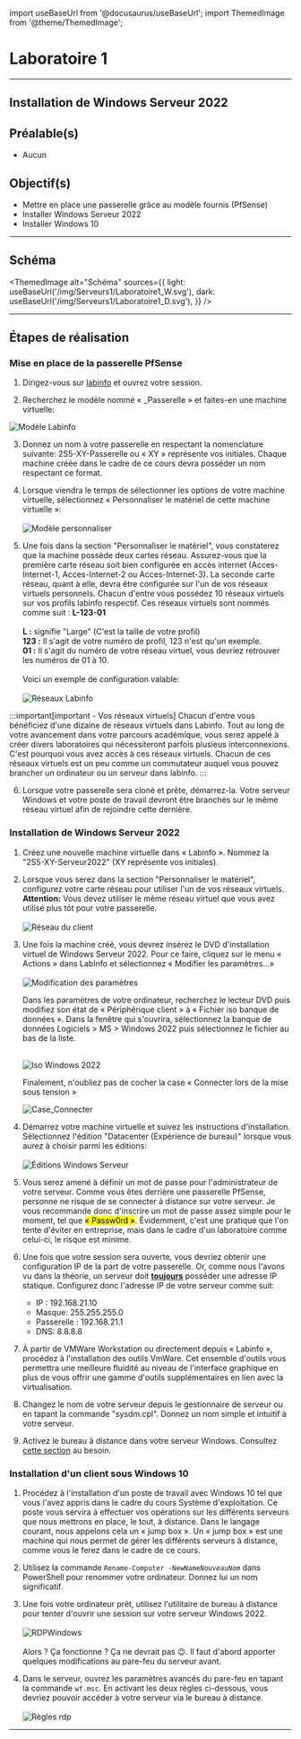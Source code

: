 import useBaseUrl from '@docusaurus/useBaseUrl';
import ThemedImage from '@theme/ThemedImage';

# Laboratoire 1
* * *
## Installation de Windows Serveur 2022

## Préalable(s)

- Aucun

## Objectif(s)
- Mettre en place une passerelle grâce au modèle fournis (PfSense)
- Installer Windows Serveur 2022
- Installer Windows 10
* * *
## Schéma

<ThemedImage
    alt="Schéma"
    sources={{
        light: useBaseUrl('/img/Serveurs1/Laboratoire1_W.svg'),
        dark: useBaseUrl('/img/Serveurs1/Laboratoire1_D.svg'),
    }}
/>
* * *

## Étapes de réalisation

### Mise en place de la passerelle PfSense

1. Dirigez-vous sur [labinfo](labinfo.cegepmontpetit.ca) et ouvrez votre session.

2. Recherchez le modèle nommé « _Passerelle » et faites-en une machine virtuelle:

![Modèle Labinfo](../Assets/01/modele_labinfo.png)

3. Donnez un nom à votre passerelle en respectant la nomenclature suivante: 2S5-XY-Passerelle ou « XY » représente vos initiales. Chaque machine créée dans le cadre de ce cours devra posséder un nom respectant ce format.

4. Lorsque viendra le temps de sélectionner les options de votre machine virtuelle, sélectionnez « Personnaliser le matériel de cette machine virtuelle »:<br/><br/>
![Modèle personnaliser](../Assets/01/labinfo_personnaliser.png)

5. Une fois dans la section "Personnaliser le matériel", vous constaterez que la machine possède deux cartes réseau. Assurez-vous que la première carte réseau soit bien configurée en accès internet (Acces-Internet-1, Acces-Internet-2 ou Acces-Internet-3). La seconde carte réseau, quant à elle, devra être configurée sur l'un de vos réseaux virtuels personnels. Chacun d'entre vous possédez 10 réseaux virtuels sur vos profils labinfo respectif. Ces réseaux virtuels sont nommés comme suit : **L-123-01**<br/><br/>
**L :** signifie "Large" (C'est la taille de votre profil)<br/>
**123 :** Il s'agit de votre numéro de profil, 123 n'est qu'un exemple.<br/>
**01 :** Il s'agit du numéro de votre réseau virtuel, vous devriez retrouver les numéros de 01 à 10.<br/><br/>
Voici un exemple de configuration valable:<br/><br/>
![Réseaux Labinfo](../Assets/01/labinfo_reseaux.png)

:::important[important - Vos réseaux virtuels]
Chacun d'entre vous bénéficiez d'une dizaine de réseaux virtuels dans Labinfo. Tout au long de votre avancement dans votre parcours académique, vous serez appelé à créer divers laboratoires qui nécessiteront parfois plusieus interconnexions. C'est pourquoi vous avez accès à ces réseaux virtuels. Chacun de ces réseaux virtuels est un peu comme un commutateur auquel vous pouvez brancher un ordinateur ou un serveur dans labinfo.
:::

6. Lorsque votre passerelle sera cloné et prête, démarrez-la. Votre serveur Windows et votre poste de travail devront être branchés sur le même réseau virtuel afin de rejoindre cette dernière.

### Installation de Windows Serveur 2022

1. Créez une nouvelle machine virtuelle dans « Labinfo ». Nommez la "2S5-XY-Serveur2022" (XY représente vos initiales).

2. Lorsque vous serez dans la section "Personnaliser le matériel", configurez votre carte réseau pour utiliser l'un de vos réseaux virtuels. **Attention:** Vous devez utiliser le même réseau virtuel que vous avez utilisé plus tôt pour votre passerelle.<br /><br />
![Réseau du client](../Assets/01/labinfo_reseaux_client.png)

3. Une fois la machine créé, vous devrez insérez le DVD d'installation virtuel de Windows Serveur 2022. Pour ce faire, cliquez sur le menu « Actions » dans LabInfo et sélectionnez « Modifier les paramètres...»<br /><br />
![Modification des paramètres](../Assets/01/Labinfo_Modif_Param.png)

    Dans les paramètres de votre ordinateur, recherchez le lecteur DVD puis modifiez son état de « Périphérique client » à « Fichier iso banque de données ». Dans la fenêtre qui s'ouvrira, sélectionnez la banque de données Logiciels > MS > Windows 2022 puis sélectionnez le fichier au bas de la liste.<br /><br />

    ![Iso Windows 2022](../Assets/01/iso_win2022.png)

    Finalement, n'oubliez pas de cocher la case « Connecter lors de la mise sous tension »

    ![Case_Connecter](../Assets/01/Case_connecter.png)

4. Démarrez votre machine virtuelle et suivez les instructions d'installation. Sélectionnez l'édition "Datacenter (Expérience de bureau)" lorsque vous aurez à choisir parmi les éditions:<br/><br/>
![Éditions Windows Serveur](../Assets/01/editions.png)

5. Vous serez amené à définir un mot de passe pour l'administrateur de votre serveur. Comme vous êtes derrière une passerelle PfSense, personne ne risque de se connecter à distance sur votre serveur. Je vous recommande donc d'inscrire un mot de passe assez simple pour le moment, tel que <mark>« Passw0rd »</mark>. Évidemment, c'est une pratique que l'on tente d'éviter en entreprise, mais dans le cadre d'un laboratoire comme celui-ci, le risque est minime.

6. Une fois que votre session sera ouverte, vous devriez obtenir une configuration IP de la part de votre passerelle. Or, comme nous l'avons vu dans la théorie, un serveur doit <u>**toujours**</u> posséder une adresse IP statique. Configurez donc l'adresse IP de votre serveur comme suit:
    - IP : 192.168.21.10
    - Masque: 255.255.255.0
    - Passerelle : 192.168.21.1
    - DNS: 8.8.8.8

7. À partir de VMWare Workstation ou directement depuis « Labinfo », procédez à l'installation des outils VmWare. Cet ensemble d'outils vous permettra une meilleure fluidité au niveau de l'interface graphique en plus de vous offrir une gamme d'outils supplémentaires en lien avec la virtualisation.

8. Changez le nom de votre serveur depuis le gestionnaire de serveur ou en tapant la commande "sysdm.cpl". Donnez un nom simple et intuitif à votre serveur.

9. Activez le bureau à distance dans votre serveur Windows. Consultez [cette section](00-Cours1.md#gestion-à-distance) au besoin.

### Installation d'un client sous Windows 10

1. Procédez à l'installation d'un poste de travail avec Windows 10 tel que vous l'avez appris dans le cadre du cours Système d'exploitation. Ce poste vous servira à effectuer vos opérations sur les différents serveurs que nous mettrons en place, le tout, à distance. Dans le langage courant, nous appelons cela un « jump box ». Un « jump box » est une machine qui nous permet de gérer les différents serveurs à distance, comme vous le ferez dans le cadre de ce cours.

2. Utilisez la commande `Rename-Computer -NewName`*`NouveauNom`* dans PowerShell pour renommer votre ordinateur. Donnez lui un nom significatif.

3. Une fois votre ordinateur prêt, utilisez l'utilitaire de bureau à distance pour tenter d'ouvrir une session sur votre serveur Windows 2022.<br/><br/>
![RDPWindows](../Assets/01/rdp_client.png)<br/><br/>Alors ? Ça fonctionne ? Ça ne devrait pas 😉. Il faut d'abord apporter quelques modifications au pare-feu du serveur avant.

4. Dans le serveur, ouvrez les paramètres avancés du pare-feu en tapant la commande `wf.msc`. En activant les deux règles ci-dessous, vous devriez pouvoir accéder à votre serveur via le bureau à distance.<br/><br/>
![Règles rdp](../Assets/01/rules.png)

* * *